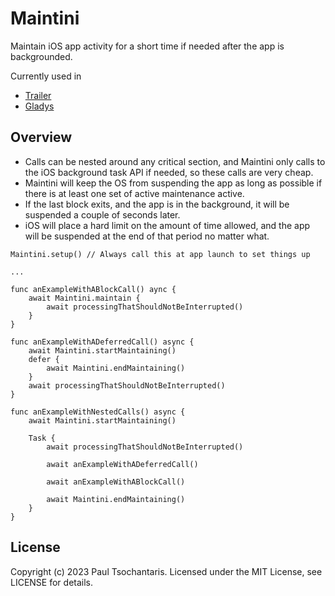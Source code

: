 # Maintini

Maintain iOS app activity for a short time if needed after the app is backgrounded.

Currently used in
- [Trailer](https://github.com/ptsochantaris/trailer)
- [Gladys](https://github.com/ptsochantaris/gladys)

## Overview

- Calls can be nested around any critical section, and Maintini only calls to the iOS background task API if needed, so these calls are very cheap.
- Maintini will keep the OS from suspending the app as long as possible if there is at least one set of active maintenance active.
- If the last block exits, and the app is in the background, it will be suspended a couple of seconds later.
- iOS will place a hard limit on the amount of time allowed, and the app will be suspended at the end of that period no matter what.

```
Maintini.setup() // Always call this at app launch to set things up

...

func anExampleWithABlockCall() aync {
    await Maintini.maintain {
        await processingThatShouldNotBeInterrupted()
    }
}

func anExampleWithADeferredCall() async {
    await Maintini.startMaintaining()
    defer {
        await Maintini.endMaintaining()
    }
    await processingThatShouldNotBeInterrupted()
}

func anExampleWithNestedCalls() async {
    await Maintini.startMaintaining()

    Task {
        await processingThatShouldNotBeInterrupted()

        await anExampleWithADeferredCall()

        await anExampleWithABlockCall()

        await Maintini.endMaintaining()
    }
}

```

## License
Copyright (c) 2023 Paul Tsochantaris. Licensed under the MIT License, see LICENSE for details.
